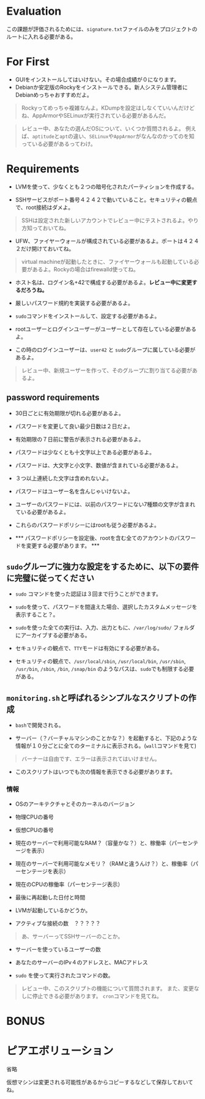 
# Evaluation

この課題が評価されるためには、`signature.txt`ファイルのみをプロジェクトのルートに入れる必要がある。

# For First

* GUIをインストールしてはいけない。その場合成績が０になります。
* Debianか安定版のRockyをインストールできる。新人システム管理者にDebianめっちゃおすすめだよ。
> Rockyってめっちゃ複雑なんよ。KDumpを設定はしなくていいんだけどね、AppArmorやSELinuxが実行されている必要があるんだ。

> レビュー中、あなたの選んだOSについて、いくつか質問されるよ。
> 例えば、`aptitude`と`apt`の違い、`SELinux`や`AppArmor`がなんなのかってのを知っている必要があるってわけ。

# Requirements

* LVMを使って、少なくとも２つの暗号化されたパーティションを作成する。

* SSHサービスがポート番号４２４２で動いていること。セキュリティの観点で、root接続はダメよ。

> SSHは設定された新しいアカウントでレビュー中にテストされるよ。やり方知っておいてね。

* UFW、ファイヤーウォールが構成されている必要があるよ。ポートは４２４２だけ開けておいてね。

> virtual machineが起動したときに、ファイヤーウォールも起動している必要があるよ。Rockyの場合はfirewalld使ってね。

* ホスト名は、ログイン名+42で構成する必要があるよ。**レビュー中に変更するだろうね。**

* 厳しいパスワード規約を実装する必要があるよ。

* `sudo`コマンドをインストールして、設定する必要があるよ。

* rootユーザーとログインユーザーがユーザーとして存在している必要があるよ。

* この時のログインユーザーは、`user42` と `sudo`グループに属している必要があるよ。

> レビュー中、新規ユーザーを作って、そのグループに割り当てる必要があるよ。

## password requirements

* 30日ごとに有効期限が切れる必要があるよ。

* パスワードを変更して良い最少日数は２日だよ。

* 有効期限の７日前に警告が表示される必要があるよ。

* パスワードは少なくとも十文字以上である必要があるよ。

* パスワードは、大文字と小文字、数値が含まれている必要があるよ。

* ３つ以上連続した文字は含めれないよ。

* パスワードはユーザー名を含んじゃいけないよ。

* ユーザーのパスワードには、以前のパスワードにない7種類の文字が含まれている必要があるよ。

* これらのパスワードポリシーにはrootも従う必要があるよ。

* *** パスワードポリシーを設定後、rootを含む全てのアカウントのパスワードを変更する必要があります。 ***

## `sudo`グループに強力な設定をするために、以下の要件に完璧に従ってください

* `sudo` コマンドを使った認証は３回まで行うことができます。

* `sudo`を使って、パスワードを間違えた場合、選択したカスタムメッセージを表示すること？。

* `sudo`を使った全ての実行は、入力、出力ともに、`/var/log/sudo/` フォルダにアーカイブする必要がある。

* セキュリティの観点で、`TTY`モードは有効にする必要がある。

* セキュリティの観点で、`/usr/local/sbin`, `/usr/local/bin`, `/usr/sbin`, `/usr/bin`, `/sbin`, `/bin`, `/snap/bin`
のようなパスは、`sudo`でも制限する必要がある。

## `monitoring.sh`と呼ばれるシンプルなスクリプトの作成

* `bash`で開発される。

* サーバー（？バーチャルマシンのことかな？）を起動すると、下記のような情報が１０分ごとに全てのターミナルに表示される。(`wall`コマンドを見て)

> バーナーは自由です、エラーは表示されてはいけません。

* このスクリプトはいつでも次の情報を表示できる必要があります。

### 情報

* OSのアーキテクチャとそのカーネルのバージョン

* 物理CPUの番号

* 仮想CPUの番号

* 現在のサーバーで利用可能なRAM？（容量かな？）と、稼働率（パーセンテージを表示）

* 現在のサーバーで利用可能なメモリ？（RAMと違うんけ？）と、稼働率（パーセンテージを表示）

* 現在のCPUの稼働率（パーセンテージ表示）

* 最後に再起動した日付と時間

* LVMが起動しているかどうか。

* アクティブな接続の数　？？？？？

> あ、サーバーってSSHサーバーのことか。

* サーバーを使っているユーザーの数

* あなたのサーバーのIPv４のアドレスと、MACアドレス

* `sudo` を使って実行されたコマンドの数。

> レビュー中、このスクリプトの機能について質問されます。
> また、変更なしに停止できる必要があります。 `cron`コマンドを見てね。

# BONUS


# ピアエボリューション

省略

仮想マシンは変更される可能性があるからコピーするなどして保存しておいてね。
